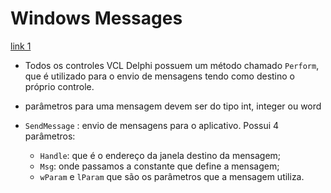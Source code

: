 # Windows Messages 

[link 1](http://theclub.com.br/Restrito/Revistas/201007/wind1007.aspx)

- Todos os controles VCL Delphi possuem um método chamado `Perform`, que é utilizado para o envio de mensagens tendo como destino o próprio controle.
-  parâmetros para uma mensagem devem ser do tipo int, integer ou word

- `SendMessage` : envio de mensagens para o aplicativo. Possui 4 parâmetros:
  - `Handle`: que é o endereço da janela destino da mensagem; 
  - `Msg`: onde passamos a constante que define a mensagem;   
  - `wParam` e `lParam` que são os parâmetros que a mensagem utiliza.


